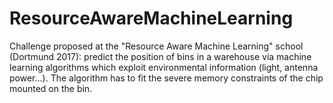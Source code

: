 # ResourceAwareMachineLearning
Challenge proposed at the "Resource Aware Machine Learning" school (Dortmund 2017):
predict the position of bins in a warehouse via machine learning algorithms which exploit environmental information (light, antenna power...). The algorithm has to fit the severe memory constraints of the chip mounted on the bin.
